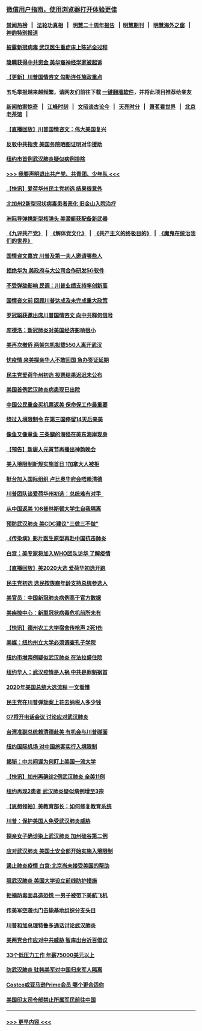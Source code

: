 ### [微信用户指南，使用浏览器打开体验更佳](https://github.com/gfw-breaker/banned-news1/blob/master/indexes/wechat-guide.md?t=0)
#### [禁闻热榜](热点新闻.md?t=0)  &nbsp;&nbsp;|&nbsp;&nbsp; [法轮功真相](https://github.com/gfw-breaker/truth/blob/master/README.md?t=0) &nbsp;&nbsp;|&nbsp;&nbsp; [明慧二十周年报告](https://github.com/gfw-breaker/mh-reports/blob/master/README.md?t=0) &nbsp;&nbsp;|&nbsp;&nbsp;[明慧期刊](https://github.com/gfw-breaker/mh-qikan) &nbsp;&nbsp;|&nbsp;&nbsp; [明慧海外之窗](https://github.com/gfw-breaker/mh-news/blob/master/README.md?t=0) &nbsp;&nbsp;|&nbsp;&nbsp; [神韵特别报道](https://github.com/gfw-breaker/mh-news/blob/master/shenyun.md?t=0)
#### [披露新冠病毒 武汉医生重症床上陈述全过程](../pages/nsc412/n11845150.md?t=02051411) 
#### [隐瞒获得中共资金 美华裔神经学家被起诉](../pages/nsc412/n11844879.md?t=02051411) 
#### [【更新】川普国情咨文 勾勒连任施政重点](../pages/nsc412/n11845223.md?t=02051411) 
#### 五毛举报越来越频繁，请网友们前往下载 [一键翻墙软件](https://github.com/gfw-breaker/ssr-accounts)，并将此项目推荐给亲友
#### [新闻拍案惊奇](https://github.com/gfw-breaker/banned-news1/blob/master/pages/link4.md) &nbsp;&nbsp;|&nbsp;&nbsp; [江峰时刻](https://github.com/gfw-breaker/banned-news1/blob/master/pages/link4.md) &nbsp;&nbsp;|&nbsp;&nbsp; [文昭谈古论今](https://github.com/gfw-breaker/banned-news1/blob/master/pages/link4.md) &nbsp;&nbsp;|&nbsp;&nbsp; [天亮时分](https://github.com/gfw-breaker/banned-news1/blob/master/pages/link4.md) &nbsp;&nbsp;|&nbsp;&nbsp; [萧茗看世界](https://github.com/gfw-breaker/banned-news1/blob/master/pages/link4.md) &nbsp;&nbsp;|&nbsp;&nbsp; [北京老茶馆](https://github.com/gfw-breaker/banned-news1/blob/master/pages/link4.md) &nbsp;&nbsp;|&nbsp;&nbsp; 
#### [【直播回放】川普国情咨文：伟大美国复兴](../pages/nsc412/n11842079.md?t=02051411) 
#### [反驳中共指责 美国务院晒图证明对华援助](../pages/nsc412/n11844859.md?t=02051411) 
#### [纽约市首例武汉肺炎疑似病例排除](../pages/nsc412/n11844989.md?t=02051411) 
#### [>>> 我要声明退出共产党、共青团、少年队 <<<](https://github.com/begood0513/goodnews/blob/master/quit/letter.md) 
#### [【快讯】爱荷华州民主党初选 结果很意外](../pages/nsc412/n11844878.md?t=02051411) 
#### [北加州2新型冠状病毒患者恶化 旧金山入院治疗](../pages/nsc412/n11844842.md?t=02051411) 
#### [洲际导弹携新型核弹头 美潜艇获配备新武器](../pages/nsc412/n11844680.md?t=02051411) 
#### [《九评共产党》](https://github.com/begood0513/9ping.md/blob/master/README.md) &nbsp;|&nbsp; [《解体党文化》](../../../../jtdwh.md/blob/master/README.md)  &nbsp;|&nbsp; [《共产主义的终极目的》](../../../../gczydzjmd.md/blob/master/README.md) &nbsp;|&nbsp; [《魔鬼在统治我们的世界》](../../../../mgztzwmdsj.md/blob/master/README.md) 
#### [国情咨文嘉宾 川普及第一夫人邀请哪些人](../pages/nsc412/n11844712.md?t=02051411) 
#### [拒绝华为 美政府与大公司合作研发5G软件](../pages/nsc412/n11844625.md?t=02051411) 
#### [不受弹劾影响 民调：川普业绩支持率创新高](../pages/nsc412/n11844622.md?t=02051411) 
#### [国情咨文前 回顾川普达成及未完成重大政策](../pages/nsc412/n11844581.md?t=02051411) 
#### [罗冠聪获邀出席川普国情咨文 向中共释何信号](../pages/nsc412/n11844355.md?t=02051411) 
#### [库德洛：新冠肺炎对美国经济影响很小](../pages/nsc412/n11844418.md?t=02051411) 
#### [美再次撤侨 两架包机拟载550人离开武汉](../pages/nsc412/n11844407.md?t=02051411) 
#### [忧疫情 来美探亲华人不敢回国 急办签证延期](../pages/nsc412/n11843344.md?t=02051411) 
#### [民主党爱荷华州初选 投票结果迟迟未公布](../pages/nsc412/n11844207.md?t=02051411) 
#### [美国首例武汉肺炎病患现已出院](../pages/nsc412/n11842740.md?t=02051411) 
#### [中国公民重金买机票返美 保命保工作最重要](../pages/nsc412/n11843282.md?t=02051411) 
#### [绕过入境限制令  在第三国停留14天后来美](../pages/nsc412/n11843341.md?t=02051411) 
#### [像鱼又像章鱼 三条腿的海怪在美东海岸现身](../pages/nsc412/n11843092.md?t=02051411) 
#### [【预告】新唐人元宵节再播出神韵晚会](../pages/nsc412/n11843192.md?t=02051411) 
#### [美入境限制新规实施首日 1加拿大人被拒](../pages/nsc412/n11843058.md?t=02051411) 
#### [挺台加入国际组织 卢比奥华府会唔赖清德](../pages/nsc412/n11843023.md?t=02051411) 
#### [川普团队谈爱荷华州初选：总统难有对手  ](../pages/nsc412/n11842867.md?t=02051411) 
#### [从中国返美 108普林斯顿大学生自我隔离](../pages/nsc412/n11842714.md?t=02051411) 
#### [预防武汉肺炎 美CDC建议“三做三不做”](../pages/nsc412/n11842700.md?t=02051411) 
#### [《传染病》影片医生原型再赴中国抗击肺炎](../pages/nsc412/n11842626.md?t=02051411) 
#### [白宫：美专家将加入WHO团队访华 了解疫情](../pages/nsc412/n11842198.md?t=02051411) 
#### [【直播回放】美2020大选 爱荷华初选开跑](../pages/nsc412/n11841820.md?t=02051411) 
#### [民主党初选 选民按族裔年龄支持总统参选人](../pages/nsc412/n11842239.md?t=02051411) 
#### [美官员：中国新冠肺炎病例高于官方数据](../pages/nsc412/n11842452.md?t=02051411) 
#### [美疾控中心：新型冠状病毒危机前所未有](../pages/nsc412/n11842406.md?t=02051411) 
#### [【快讯】德州农工大学宿舍传枪声 2死1伤](../pages/nsc412/n11842279.md?t=02051411) 
#### [美媒：纽约州立大学必须调查孔子学院](../pages/nsc412/n11840637.md?t=02051411) 
#### [纽约市增两例疑似武汉肺炎 在法拉盛住院](../pages/nsc412/n11840625.md?t=02051411) 
#### [纽约华人：武汉疫情是人祸 中共是罪魁祸首](../pages/nsc412/n11840631.md?t=02051411) 
#### [2020年美国总统大选流程 一文看懂](../pages/nsc412/n11842056.md?t=02051411) 
#### [民主党在川普弹劾案上花去纳税人多少钱](../pages/nsc412/n11841941.md?t=02051411) 
#### [G7将开电话会议 讨论应对武汉肺炎](../pages/nsc412/n11841658.md?t=02051411) 
#### [台湾准副总统赖清德赴美 有机会与川普碰面](../pages/nsc412/n11841332.md?t=02051411) 
#### [纽约国际机场  对中国旅客实行入境限制](../pages/nsc412/n11840619.md?t=02051411) 
#### [揭秘：中共间谍为何盯上美国一流大学](../pages/nsc412/n11840270.md?t=02051411) 
#### [【快讯】加州再确诊2例武汉肺炎 全美11例](../pages/nsc412/n11840339.md?t=02051411) 
#### [纽约再现2患者 武汉肺炎疑似病例增至3宗](../pages/nsc412/n11840010.md?t=02051411) 
#### [【思想领袖】美教育部长：如何修复教育系统](../pages/nsc412/n11690865.md?t=02051411) 
#### [川普：保护美国人免受武汉肺炎威胁](../pages/nsc412/n11839718.md?t=02051411) 
#### [探亲女子确诊染上武汉肺炎 加州硅谷第二例](../pages/nsc412/n11839784.md?t=02051411) 
#### [应对武汉肺炎 美国土安全部开始实施入境限制](../pages/nsc412/n11839729.md?t=02051411) 
#### [遏止肺炎疫情 白宫:北京尚未接受美国的帮助](../pages/nsc412/n11839660.md?t=02051411) 
#### [阻武汉肺炎 美国大学设立前线防护措施](../pages/nsc412/n11839479.md?t=02051411) 
#### [拒摘防毒面具造恐慌 一男子被带下美航飞机](../pages/nsc412/n11839455.md?t=02051411) 
#### [传美军空袭也门击毙基地组织分支头目](../pages/nsc412/n11839210.md?t=02051411) 
#### [川普和加总理特鲁多通话讨论武汉肺炎](../pages/nsc412/n11839128.md?t=02051411) 
#### [美两党合作应对中共威胁 智库出台近百倡议](../pages/nsc412/n11838437.md?t=02051411) 
#### [33个低压力工作 年薪75000美元以上](../pages/nsc412/n11834441.md?t=02051411) 
#### [防武汉肺炎 驻韩美军对中国归来军人隔离](../pages/nsc412/n11838970.md?t=02051411) 
#### [Costco或亚马逊Prime会员 哪个更合适你](../pages/nsc412/n11834459.md?t=02051411) 
#### [美国印太司令部禁止所属军民前往中国](../pages/nsc412/n11838418.md?t=02051411) 

----
#### [ >>> 更早内容 <<< ](../indexes/nsc412-earlier.md)
